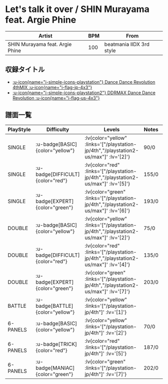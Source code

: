 # Let's talk it over / SHIN Murayama feat. Argie Phine

|Artist|BPM|From|
|------|---|----|
|SHIN Murayama feat. Argie Phine|100|beatmania IIDX 3rd style|

## 収録タイトル

- [ :u-icon{name="i-simple-icons-playstation"} Dance Dance Revolution 4thMIX :u-icon{name="i-flag-jp-4x3"} ](/playstation-jp/4th)
- [ :u-icon{name="i-simple-icons-playstation2"} DDRMAX Dance Dance Revolution :u-icon{name="i-flag-us-4x3"} ](/playstation2-us/max)

## 譜面一覧

|PlayStyle|Difficulty|Levels|Notes|Movie|
|---------|----------|------|-----|-----|
|SINGLE| :u-badge[BASIC]{color="yellow"} | :lv{color="yellow" :links='["/playstation-jp/4th","/playstation2-us/max"]' :lv='[2]'} |90/0||
|SINGLE| :u-badge[DIFFICULT]{color="red"} | :lv{color="red" :links='["/playstation-jp/4th","/playstation2-us/max"]' :lv='[5]'} |155/0||
|SINGLE| :u-badge[EXPERT]{color="green"} | :lv{color="green" :links='["/playstation-jp/4th","/playstation2-us/max"]' :lv='[6]'} |193/0||
|DOUBLE| :u-badge[BASIC]{color="yellow"} | :lv{color="yellow" :links='["/playstation-jp/4th","/playstation2-us/max"]' :lv='[2]'} |75/0||
|DOUBLE| :u-badge[DIFFICULT]{color="red"} | :lv{color="red" :links='["/playstation-jp/4th","/playstation2-us/max"]' :lv='[4]'} |135/0||
|DOUBLE| :u-badge[EXPERT]{color="green"} | :lv{color="green" :links='["/playstation-jp/4th","/playstation2-us/max"]' :lv='[7]'} |203/0||
|BATTLE| :u-badge[BATTLE]{color="yellow"} | :lv{color="yellow" :links='["/playstation-jp/4th"]' :lv='[1]'} |||
|6-PANELS| :u-badge[BASIC]{color="yellow"} | :lv{color="yellow" :links='["/playstation-jp/4th"]' :lv='[2]'} |70/0||
|6-PANELS| :u-badge[TRICK]{color="red"} | :lv{color="red" :links='["/playstation-jp/4th"]' :lv='[5]'} |187/0||
|6-PANELS| :u-badge[MANIAC]{color="green"} | :lv{color="green" :links='["/playstation-jp/4th"]' :lv='[7]'} |202/0||
